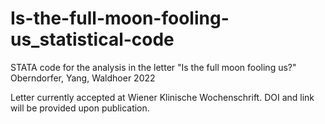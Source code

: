 # Is-the-full-moon-fooling-us_statistical-code
STATA code for the analysis in the letter "Is the full moon fooling us?" Oberndorfer, Yang, Waldhoer 2022

Letter currently accepted at Wiener Klinische Wochenschrift. DOI and link will be provided upon publication.

